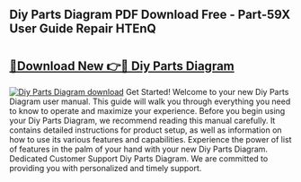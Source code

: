## Diy Parts Diagram PDF Download Free - Part-59X User Guide Repair HTEnQ

# <h2><a href="http://dfqkaq1.blite.top/?on=Diy+Parts+Diagram">🔗Download New 👉🔴 Diy Parts Diagram</a></h2>

[![Diy Parts Diagram download](https://i.imgur.com/lujVjoI.png)](http://dfqkaq1.blite.top/?on=Diy+Parts+Diagram)
Get Started! Welcome to your new Diy Parts Diagram user manual. This guide will walk you through everything you need to know to operate and maximize your experience. Before you begin using your Diy Parts Diagram, we recommend reading this manual carefully. It contains detailed instructions for product setup, as well as information on how to use its various features and capabilities. Experience the power of list of features in the palm of your hand with your new Diy Parts Diagram. Dedicated Customer Support Diy Parts Diagram. We are committed to providing you with personalized and timely support.
